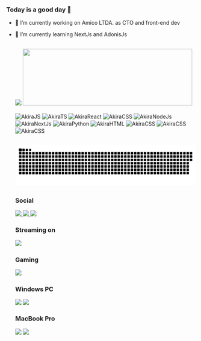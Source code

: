 ### Today is a good day 👋

- 🔭 I’m currently working on Amico LTDA. as CTO and front-end dev
- 🌱 I’m currently learning NextJs and AdonisJs

  ##

  <div style="display: inline_block">
    <img height="150em" src="https://github-readme-stats.vercel.app/api?username=joneakira&show_icons=true&theme=synthwave&count_private=true" />
    <img height="150em" width="450em" src="https://github-readme-stats.vercel.app/api/top-langs/?username=joneakira&layout=compact&theme=synthwave" />
  </div>
  
  <div style="display: inline_block" ><br>
    <img align="center" alt="AkiraJS" height="30" width="40" src="https://cdn.jsdelivr.net/gh/devicons/devicon/icons/javascript/javascript-original.svg" >
    <img align="center" alt="AkiraTS" height="30" width="40" src="https://cdn.jsdelivr.net/gh/devicons/devicon/icons/typescript/typescript-original.svg" >
    <img align="center" alt="AkiraReact" height="30" width="40" src="https://cdn.jsdelivr.net/gh/devicons/devicon/icons/react/react-original.svg" >
    <img align="center" alt="AkiraCSS" height="30" width="40" src="https://cdn.jsdelivr.net/gh/devicons/devicon/icons/adonisjs/adonisjs-original.svg" >
    <img align="center" alt="AkiraNodeJs" height="30" width="40" src="https://cdn.jsdelivr.net/gh/devicons/devicon/icons/nodejs/nodejs-original.svg" >
    <img align="center" alt="AkiraNextJs" height="30" width="40" src="https://cdn.jsdelivr.net/gh/devicons/devicon/icons/nextjs/nextjs-original.svg" >
    <img align="center" alt="AkiraPython" height="30" width="40" src="https://cdn.jsdelivr.net/gh/devicons/devicon/icons/python/python-original.svg" >
    <img align="center" alt="AkiraHTML" height="30" width="40" src="https://cdn.jsdelivr.net/gh/devicons/devicon/icons/html5/html5-original.svg" >
    <img align="center" alt="AkiraCSS" height="30" width="40" src="https://cdn.jsdelivr.net/gh/devicons/devicon/icons/css3/css3-original.svg" >
    <img align="center" alt="AkiraCSS" height="30" width="40" src="https://cdn.jsdelivr.net/gh/devicons/devicon/icons/git/git-original.svg" >
    <img align="center" alt="AkiraCSS" height="30" width="40" src="https://cdn.jsdelivr.net/gh/devicons/devicon/icons/github/github-original.svg" >
  </div>
  
  ##
  
  ![Snake animation](https://github.com/joneakira/joneakira/blob/output/github-contribution-grid-snake.svg)
  
  ##
  
  <h3>
    Social
  </h3>
  
  <div>
    <a href="https://instagram.com/joneakira">
      <img src="https://img.shields.io/badge/Instagram-E4405F?style=for-the-badge&logo=instagram&logoColor=white">
    </a>
    <a href="https://discord.gg/YkrPv5wAGP">
      <img src="https://img.shields.io/badge/Discord-7289DA?style=for-the-badge&logo=discord&logoColor=white">
    </a>
    <a href="https://www.linkedin.com/in/jone-akira-7b09a020b/">
      <img src="https://img.shields.io/badge/LinkedIn-0077B5?style=for-the-badge&logo=linkedin&logoColor=white">
    </a>
  </div>
  
  <h3>
    Streaming on
  </h3>
  
  <div>
    <a href="https://twitch.tv/joneakira">
      <img src="https://img.shields.io/badge/Twitch-9146FF?style=for-the-badge&logo=twitch&logoColor=white">
    </a>
  </div>
  
  <h3>
    Gaming
  </h3>
  
  <div>
    <a href="https://steamcommunity.com/profiles/76561198078115716/">
      <img src="https://img.shields.io/badge/Steam-000000?style=for-the-badge&logo=steam&logoColor=white" >
    </a>
  </div>
  
  <h3>
    Windows PC
  </h3>
  
  <div>
    <img src="https://img.shields.io/badge/NVIDIA-GTX1650-76B900?style=for-the-badge&logo=nvidia&logoColor=white">
    <img src="https://img.shields.io/badge/Intel-Xeon_E5_2650_V3-0071C5?style=for-the-badge&logo=intel&logoColor=white">
  </div>
  
  <h3>
    MacBook Pro
  </h3>
  
  <div>
    <img src="https://img.shields.io/badge/Apple-MacBook_Pro_A2251_2020-999999?style=for-the-badge&logo=apple&logoColor=white">
    <img src="https://img.shields.io/badge/Intel-i5_1038NG7-0071C5?style=for-the-badge&logo=intel&logoColor=white">
  </div>
  
  
  
